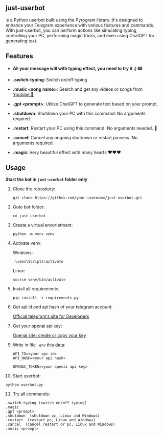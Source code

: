 
## just-userbot
is a Python userbot built using the Pyrogram library. It's designed to enhance your Telegram experience with various features and commands. With just-userbot, you can perform actions like simulating typing, controlling your PC, performing magic tricks, and even using ChatGPT for generating text.


## Features

- **All your message will with typing effect, you need to try it :) ⌨️**

-  **.switch-typing**: Switch on/off typing

- **.music \<song name>**: Search and get any videos or songs from [Youtube 🎥](www.youtube.com/)

- **.gpt \<prompt>**: Utilize ChatGPT to generate text based on your prompt.

- **.shutdown**: Shutdown your PC with this command. No arguments required.

- **.restart**: Restart your PC using this command. No arguments needed.  🔄

- **.cancel**: Cancel any ongoing shutdown or restart process. No arguments required.

- **.magic**: Very beautiful effect with many hearts ❤️❤️❤️

## Usage

**Start the bot in `just-userbot` folder only**

1. Clone the repository:

   ```shell
   git clone https://github.com/your-username/just-userbot.git
   ```
3. Goto bot folder:
   ```shell
   cd just-userbot
   ```
4. Create a virtual envorietment:
   ```shell
   python -m venv venv
   ```
5. Activate venv:

   Windows:
      ```shell
      .\venv\Scripts\activate
      ```
   Linux:
      ```shell
      source venv/bin/activate
      ```
6. Install all requirements:
   ```shell
   pip install -r requirements.py
   ```
7. Get api id and api hash of your telegram account:

   [Official telegram's site for Developers](https://my.telegram.org/apps)

8. Get your openai api key:

   [Openai site: create or copy your key](https://platform.openai.com/account/api-keys)

<!-- 9. Create `.env` file:

   Windows (remove '1' from file):
      ```shell
      echo 1 > .env
      ```
      
   Linux:
      ```shell
      touch .env
      ``` -->
9. Write in file `.env` this data:
   ```
   API_ID=<your api id>
   API_HASH=<your api hash>

   OPENAI_TOKEN=<your openai api key>
   ```

10. Start userbot:
   ```shell
   python userbot.py
   ```
11. Try all commands:
   ```
   .switch-typing (switch on/off typing)
   .magic
   .gpt <prompt>
   .shutdown  (shutdown pc, Linux and Windows)
   .restart  (restart pc, Linux and Windows)
   .cancel  (cancel restart or pc, Linux and Windows)
   .music <prompt>
   ```
